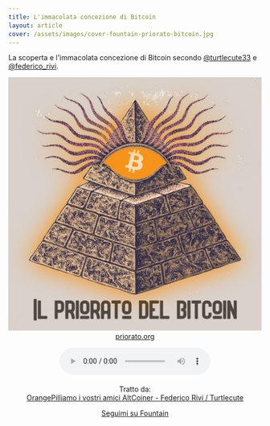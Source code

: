 ```yaml
---
title: L'immacolata concezione di Bitcoin
layout: article
cover: /assets/images/cover-fountain-priorato-bitcoin.jpg
---
```


La scoperta e l\'immacolata concezione di Bitcoin secondo 
<a href="https://twitter.com/turtlecute33">@turtlecute33</a> e <a href="https://twitter.com/federico_rivi">@federico_rivi</a>.

<!--more-->

<p style="text-align: center;">
	<a href="https://priorato.org" target="_blank"><img class="image image--md" src="https://raw.githubusercontent.com/loop-btc/loop-btc.github.io/master/assets/images/cover-fountain-priorato-bitcoin.jpg"/></a><br>
	<i class="fas fa-link"></i> <a href="https://priorato.org" target="_blank">priorato.org</a>
</p>
<p style="text-align: center;">
	<audio controls>
		<source src="/assets/audio/fountain-clip_priorato-del-bitcoin_immacolata-concezione.mp3" type="audio/mpeg">
		<source src="/assets/audio/fountain-clip_priorato-del-bitcoin_immacolata-concezione.ogg" type="audio/ogg">
		Il tuo browser non supporta la riproduzione della clip.
	</audio>
	<br><br>Tratto da:<br>
	<i class="fas fa-headphones"></i> <a href="https://fountain.fm/episode/13897180929" target="_blank">OrangePilliamo i vostri amici AltCoiner - Federico Rivi / Turtlecute</a>
</p>
<p style="text-align: center;" class="py-4">
	<a class="button button--warning button--rounded button--lg" href="https://fountain.fm/loop_btc?code=ee3ca7d1c1" target="_blank"><i class="fas fa-podcast"></i> Seguimi su Fountain</a>
</p>